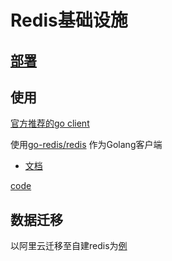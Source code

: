 # Redis基础设施

## [部署](doc/deployment.md)

## 使用
[官方推荐的go client](https://redis.io/clients#go)

使用[go-redis/redis](https://godoc.org/github.com/go-redis/redis) 作为Golang客户端
- [文档](https://redis.uptrace.dev/)

[code](redisTool.go)

## 数据迁移
以阿里云迁移至自建redis为[例](doc/deployment.md#Redis数据迁移)